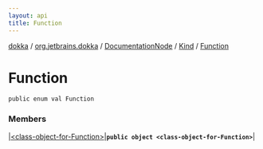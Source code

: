```yaml
---
layout: api
title: Function
---
```

[dokka](../../../../index.html) / [org.jetbrains.dokka](../../../index.html) / [DocumentationNode](../../index.html) / [Kind](../index.html) / [Function](index.html)


# Function



```
public enum val Function
```


### Members


|[&lt;class-object-for-Function&gt;](_class-object-for-Function_.html)|**`public object <class-object-for-Function>`**|

